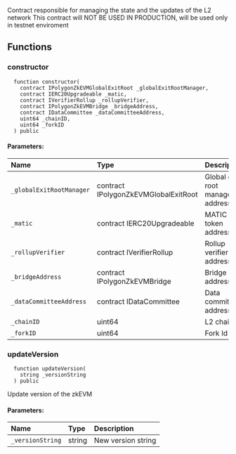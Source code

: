 Contract responsible for managing the state and the updates of the L2 network
This contract will NOT BE USED IN PRODUCTION, will be used only in testnet enviroment


## Functions
### constructor
```solidity
  function constructor(
    contract IPolygonZkEVMGlobalExitRoot _globalExitRootManager,
    contract IERC20Upgradeable _matic,
    contract IVerifierRollup _rollupVerifier,
    contract IPolygonZkEVMBridge _bridgeAddress,
    contract IDataCommittee _dataCommitteeAddress,
    uint64 _chainID,
    uint64 _forkID
  ) public
```


#### Parameters:
| Name | Type | Description                                                          |
| :--- | :--- | :------------------------------------------------------------------- |
|`_globalExitRootManager` | contract IPolygonZkEVMGlobalExitRoot | Global exit root manager address
|`_matic` | contract IERC20Upgradeable | MATIC token address
|`_rollupVerifier` | contract IVerifierRollup | Rollup verifier address
|`_bridgeAddress` | contract IPolygonZkEVMBridge | Bridge address
|`_dataCommitteeAddress` | contract IDataCommittee | Data committee address
|`_chainID` | uint64 | L2 chainID
|`_forkID` | uint64 | Fork Id

### updateVersion
```solidity
  function updateVersion(
    string _versionString
  ) public
```
Update version of the zkEVM


#### Parameters:
| Name | Type | Description                                                          |
| :--- | :--- | :------------------------------------------------------------------- |
|`_versionString` | string | New version string

